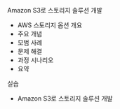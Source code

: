 Amazon S3로 스토리지 솔루션 개발

- AWS 스토리지 옵션 개요
- 주요 개념
- 모범 사례
- 문제 해결
- 과정 시나리오
- 요약

실습
- Amazon S3로 스토리지 솔루션 개발